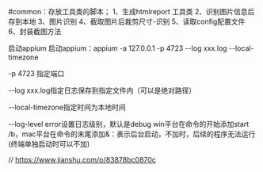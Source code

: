#common：存放工具类的脚本；
1、生成htmlreport 工具类
2、识别图片信息后存到本地
3、图片识别
4、截取图片后裁剪尺寸-识别
5、读取config配置文件
6、封装截图方法


启动appium
启动appium：appium -a 127.0.0.1 -p 4723 --log xxx.log --local-timezone

-p 4723 指定端口

--log xxx.log指定日志保存到指定文件内（可以是绝对路径）

--local-timezone指定时间为本地时间

--log-level error设置日志级别，默认是debug
win平台在命令的开始添加start /b，mac平台在命令的末尾添加&：表示后台启动，不加时，后续的程序无法运行(终端单独启动时可以不加)

//
https://www.jianshu.com/p/83878bc0870c